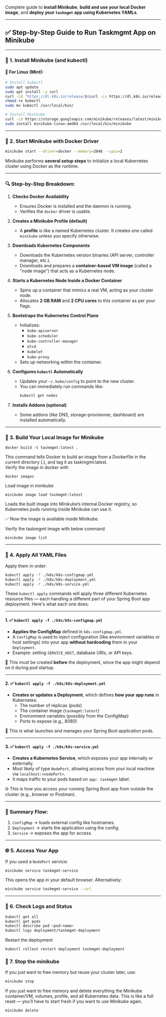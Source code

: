 Complete guide to **install Minikube**, **build and use your local Docker image**, and **deploy your `taskmgmt` app using Kubernetes YAMLs**.

---

## ✅ Step-by-Step Guide to Run Taskmgmt App on Minikube

---

### 🔧 1. **Install Minikube (and kubectl)**

#### 🐧 For Linux (Mint):
```bash
# Install kubectl
sudo apt update
sudo apt install -y curl
curl -LO "https://dl.k8s.io/release/$(curl -Ls https://dl.k8s.io/release/stable.txt)/bin/linux/amd64/kubectl"
chmod +x kubectl
sudo mv kubectl /usr/local/bin/

# Install Minikube
curl -LO https://storage.googleapis.com/minikube/releases/latest/minikube-linux-amd64
sudo install minikube-linux-amd64 /usr/local/bin/minikube
```

---

### 🚀 2. **Start Minikube with Docker Driver**
```bash
minikube start --driver=docker --memory=2048 --cpus=2

```
Minikube performs **several setup steps** to initialize a local Kubernetes cluster using Docker as the runtime.

---

### 🔍 Step-by-Step Breakdown:

1. **Checks Docker Availability**  
   - Ensures Docker is installed and the daemon is running.
   - Verifies the `docker` driver is usable.

2. **Creates a Minikube Profile (default)**  
   - A **profile** is like a named Kubernetes cluster. It creates one called `minikube` unless you specify otherwise.

3. **Downloads Kubernetes Components**  
   - Downloads the Kubernetes version binaries (API server, controller manager, etc.).
   - Downloads and prepares a **container-based VM image** (called a "node image") that acts as a Kubernetes node.

4. **Starts a Kubernetes Node Inside a Docker Container**  
   - Spins up a container that mimics a real VM, acting as your cluster node.
   - Allocates **2 GB RAM** and **2 CPU cores** to this container as per your flags.

5. **Bootstraps the Kubernetes Control Plane**  
   - Initializes:
     - `kube-apiserver`
     - `kube-scheduler`
     - `kube-controller-manager`
     - `etcd`
     - `kubelet`
     - `kube-proxy`
   - Sets up networking within the container.

6. **Configures `kubectl` Automatically**  
   - Updates your `~/.kube/config` to point to the new cluster.
   - You can immediately run commands like:
     ```bash
     kubectl get nodes
     ```

7. **Installs Addons (optional)**  
   - Some addons (like DNS, storage-provisioner, dashboard) are installed automatically.
---

### 🐳 3. **Build Your Local Image for Minikube**
```
docker build -t taskmgmt:latest .
```
This command tells Docker to build an image from a Dockerfile in the current directory (.), and tag it as taskmgmt:latest.
<br>
Verify the image in docker with
```
docker images
```
Load image in minikube
```
minikube image load taskmgmt:latest
```
Loads the built image into Minikube’s internal Docker registry, so Kubernetes pods running inside Minikube can use it.

✅ Now the image is available inside Minikube.

Verify the taskmgmt image with below command
```
minikube image list
```
---

### 📁 4. **Apply All YAML Files**
Apply them in order:

```bash
kubectl apply -f ./k8s/k8s-configmap.yml
kubectl apply -f ./k8s/k8s-deployment.yml
kubectl apply -f ./k8s/k8s-service.yml
```
These `kubectl apply` commands will apply three different Kubernetes resource files — each handling a different part of your Spring Boot app deployment. Here's what each one does:

---

#### 1. ✅ `kubectl apply -f ./k8s/k8s-configmap.yml`

- **Applies the ConfigMap** defined in `k8s-configmap.yml`.
- A `ConfigMap` is used to inject configuration (like environment variables or host settings) into your app **without hardcoding** them in your `Deployment`.
- Example: setting `SERVICE_HOST`, database URIs, or API keys.

🧠 This must be created **before** the deployment, since the app might depend on it during pod startup.

---

#### 2. ✅ `kubectl apply -f ./k8s/k8s-deployment.yml`

- **Creates or updates a Deployment**, which defines **how your app runs** in Kubernetes:
  - The number of replicas (pods)
  - The container image (`taskmgmt:latest`)
  - Environment variables (possibly from the ConfigMap)
  - Ports to expose (e.g., 8080)

🚀 This is what launches and manages your Spring Boot application pods.

---

#### 3. ✅ `kubectl apply -f ./k8s/k8s-service.yml`

- **Creates a Kubernetes Service**, which exposes your app internally or externally.
- Most likely of type `NodePort`, allowing access from your local machine via `localhost:<nodePort>`.
- It maps traffic to your pods based on `app: taskmgmt` label.

🌐 This is how you access your running Spring Boot app from outside the cluster (e.g., browser or Postman).

---

### 🧩 Summary Flow:

1. `ConfigMap` → loads external config like hostnames.
2. `Deployment` → starts the application using the config.
3. `Service` → exposes the app for access.

---

### 🌐 5. **Access Your App**

If you used a `NodePort` service:
```bash
minikube service taskmgmt-service
```

This opens the app in your default browser. Alternatively:
```bash
minikube service taskmgmt-service --url
```
---

### 🧪 6. **Check Logs and Status**

```bash
kubectl get all
kubectl get pods
kubectl describe pod <pod-name>
kubectl logs deployment/taskmgmt-deployment
```
Restart the deployment
```
kubectl rollout restart deployment taskmgmt-deployment
```

### 🧪 7. **Stop the minikube**
If you just want to free memory but reuse your cluster later, use:

```bash
minikube stop
```
If you just want to free memory and delete everything the Minikube container/VM, volumes, profile, and all Kubernetes data. This is like a full reset — you’ll have to start fresh if you want to use Minikube again.

```bash
minikube delete
```